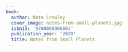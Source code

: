 ```yaml
---
book:
  author: Nate Crowley
  cover_image: notes-from-small-planets.jpg
  isbn13: '9780008306861'
  publication_year: '2020'
  title: Notes from Small Planets
---
```

